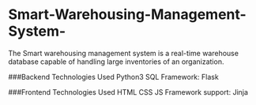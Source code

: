 # Smart-Warehousing-Management-System-
The Smart warehousing management system is a real-time warehouse database capable of handling large inventories of an organization.

###Backend Technologies Used
Python3
SQL
Framework: Flask

###Frontend Technologies Used
HTML
CSS
JS
Framework support: Jinja
